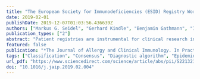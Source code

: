 ```yaml
---
title: "The European Society for Immunodeficiencies (ESID) Registry Working Definitions for the Clinical Diagnosis of Inborn Errors of Immunity"
date: 2019-02-01
publishDate: 2019-12-07T01:03:56.436639Z
authors: ["Markus G. Seidel", "Gerhard Kindle", "Benjamin Gathmann", "Isabella Quinti", "Matthew Buckland", "Joris van Montfrans", "Raphael Scheible", "Stephan Rusch", "Lukas M. Gasteiger", "Bodo Grimbacher", "Nizar Mahlaoui", "Stephan Ehl", "ESID Registry Working Party", " collaborators"]
publication_types: ["2"]
abstract: "Patient registries are instrumental for clinical research in rare diseases. They help to achieve a sufficient sample size for epidemiological and clinical research and to assess the feasibility of clinical trials. The European Society for Immunodeficiencies (ESID) registry currently comprises information on more than 25,000 patients with inborn errors of immunity (IEI). The prerequisite of a patient to be included into the ESID registry is an IEI either defined by a defect in a gene included in the disease classification of the international union of immunological societies, or verified by applying clinical criteria. Because a relevant number of patients, including those with common variable immunodeficiency (CVID), representing the largest group of patients in the registry, remain without a genetic diagnosis, consensus on classification of these patients is mandatory. Here, we present clinical criteria for a large number of IEI that were designed in expert panels with an external review. They were implemented for novel entries and verification of existing data sets from 2014, yielding a substantial refinement. For instance, 8% of adults and 27% of children with CVID (176 of 1704 patients) were reclassified to 22 different immunodeficiencies, illustrating progress in genetics, but also the previous lack of standardized disease definitions. Importantly, apart from registry purposes, the clinical criteria are also helpful to support treatment decisions in the absence of a genetic diagnosis or in patients with variants of unknown significance."
featured: false
publication: "*The Journal of Allergy and Clinical Immunology. In Practice*"
tags: ["Classification", "Consensus", "Diagnostic algorithm", "Epidemiology", "Guideline", "Primary immune deficiency and immune dysregulation disorder (PIDD)", "Primary immunodeficiency (PID)", "Registry"]
url_pdf: "https://www.sciencedirect.com/science/article/abs/pii/S2213219819301680"
doi: "10.1016/j.jaip.2019.02.004"
---
```


